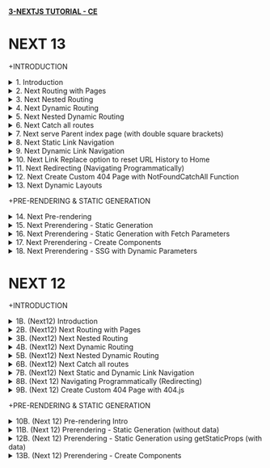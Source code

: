 #### [3-NEXTJS TUTORIAL - CE](/courses/next/3.md)

# NEXT 13

+INTRODUCTION

<details>
  <summary>1. Introduction</summary>

# Introduction

![image](https://github.com/omeatai/My-Tutorials/assets/32337103/4e39ae15-f11c-4e04-84f9-720505c7d17f)
![image](https://github.com/omeatai/My-Tutorials/assets/32337103/f81d465d-7d98-4736-a468-162400710a07)
![image](https://github.com/omeatai/My-Tutorials/assets/32337103/cf698137-2a8f-4ff1-aea8-590b0c1d12e0)
![image](https://github.com/omeatai/My-Tutorials/assets/32337103/9fe5211b-f11b-48c0-949f-bd3d75235b2b)

# Create Next App

```jsbs
yarn create next-app hello-world
npx create-next-app hello-world

cd hello-world

yarn dev
npm run dev
```

<img width="1073" alt="image" src="https://github.com/omeatai/My-Tutorials/assets/32337103/e28195f3-f439-48f7-aab8-1e756b043864">
<img width="1074" alt="image" src="https://github.com/omeatai/My-Tutorials/assets/32337103/0ebd3ed4-2f19-4ad4-94ca-8c87a60e6bc9">
<img width="1074" alt="image" src="https://github.com/omeatai/My-Tutorials/assets/32337103/c6d54a02-c3b5-4bea-a78c-b8c34755ba33">
<img width="1177" alt="image" src="https://github.com/omeatai/My-Tutorials/assets/32337103/38dd8338-3590-4355-bd23-5d6dddc7ebd7">

### NXT/hello-world/app/layout.js:

```js
import "./globals.css";
import { Inter } from "next/font/google";

const inter = Inter({ subsets: ["latin"] });

export const metadata = {
  title: "Create Next App",
  description: "Generated by create next app",
};

export default function RootLayout({ children }) {
  return (
    <html lang="en">
      <body className={inter.className}>{children}</body>
    </html>
  );
}
```

### NXT/hello-world/app/page.js:

```css
import Image from "next/image";

export default function Home() {
  return (
    <main className="flex min-h-screen flex-col items-center justify-between p-24">
      <div className="z-10 max-w-5xl w-full items-center justify-between font-mono text-sm lg:flex">
        <p className="fixed left-0 top-0 flex w-full justify-center border-b border-gray-300 bg-gradient-to-b from-zinc-200 pb-6 pt-8 backdrop-blur-2xl dark:border-neutral-800 dark:bg-zinc-800/30 dark:from-inherit lg:static lg:w-auto  lg:rounded-xl lg:border lg:bg-gray-200 lg:p-4 lg:dark:bg-zinc-800/30">
          Get started by editing&nbsp;
          <code className="font-mono font-bold">app/page.js</code>
        </p>
        <div className="fixed bottom-0 left-0 flex h-48 w-full items-end justify-center bg-gradient-to-t from-white via-white dark:from-black dark:via-black lg:static lg:h-auto lg:w-auto lg:bg-none">
          <a
            className="pointer-events-none flex place-items-center gap-2 p-8 lg:pointer-events-auto lg:p-0"
            href="https://vercel.com?utm_source=create-next-app&utm_medium=appdir-template&utm_campaign=create-next-app"
            target="_blank"
            rel="noopener noreferrer"
          >
            By{" "}
            <Image
              src="/vercel.svg"
              alt="Vercel Logo"
              className="dark:invert"
              width={100}
              height={24}
              priority
            />
          </a>
        </div>
      </div>

      <div className="relative flex place-items-center before:absolute before:h-[300px] before:w-[480px] before:-translate-x-1/2 before:rounded-full before:bg-gradient-radial before:from-white before:to-transparent before:blur-2xl before:content-[''] after:absolute after:-z-20 after:h-[180px] after:w-[240px] after:translate-x-1/3 after:bg-gradient-conic after:from-sky-200 after:via-blue-200 after:blur-2xl after:content-[''] before:dark:bg-gradient-to-br before:dark:from-transparent before:dark:to-blue-700 before:dark:opacity-10 after:dark:from-sky-900 after:dark:via-[#0141ff] after:dark:opacity-40 before:lg:h-[360px] z-[-1]">
        <h1 className="text-8xl">Hello World!</h1>
      </div>

      <div className="mb-32 grid text-center lg:max-w-5xl lg:w-full lg:mb-0 lg:grid-cols-4 lg:text-left">
        <a
          href="https://nextjs.org/docs?utm_source=create-next-app&utm_medium=appdir-template&utm_campaign=create-next-app"
          className="group rounded-lg border border-transparent px-5 py-4 transition-colors hover:border-gray-300 hover:bg-gray-100 hover:dark:border-neutral-700 hover:dark:bg-neutral-800/30"
          target="_blank"
          rel="noopener noreferrer"
        >
          <h2 className={`mb-3 text-2xl font-semibold`}>
            Docs{" "}
            <span className="inline-block transition-transform group-hover:translate-x-1 motion-reduce:transform-none">
              -&gt;
            </span>
          </h2>
          <p className={`m-0 max-w-[30ch] text-sm opacity-50`}>
            Find in-depth information about Next.js features and API.
          </p>
        </a>

        <a
          href="https://nextjs.org/learn?utm_source=create-next-app&utm_medium=appdir-template-tw&utm_campaign=create-next-app"
          className="group rounded-lg border border-transparent px-5 py-4 transition-colors hover:border-gray-300 hover:bg-gray-100 hover:dark:border-neutral-700 hover:dark:bg-neutral-800 hover:dark:bg-opacity-30"
          target="_blank"
          rel="noopener noreferrer"
        >
          <h2 className={`mb-3 text-2xl font-semibold`}>
            Learn{" "}
            <span className="inline-block transition-transform group-hover:translate-x-1 motion-reduce:transform-none">
              -&gt;
            </span>
          </h2>
          <p className={`m-0 max-w-[30ch] text-sm opacity-50`}>
            Learn about Next.js in an interactive course with&nbsp;quizzes!
          </p>
        </a>

        <a
          href="https://vercel.com/templates?framework=next.js&utm_source=create-next-app&utm_medium=appdir-template&utm_campaign=create-next-app"
          className="group rounded-lg border border-transparent px-5 py-4 transition-colors hover:border-gray-300 hover:bg-gray-100 hover:dark:border-neutral-700 hover:dark:bg-neutral-800/30"
          target="_blank"
          rel="noopener noreferrer"
        >
          <h2 className={`mb-3 text-2xl font-semibold`}>
            Templates{" "}
            <span className="inline-block transition-transform group-hover:translate-x-1 motion-reduce:transform-none">
              -&gt;
            </span>
          </h2>
          <p className={`m-0 max-w-[30ch] text-sm opacity-50`}>
            Explore the Next.js 13 playground.
          </p>
        </a>

        <a
          href="https://vercel.com/new?utm_source=create-next-app&utm_medium=appdir-template&utm_campaign=create-next-app"
          className="group rounded-lg border border-transparent px-5 py-4 transition-colors hover:border-gray-300 hover:bg-gray-100 hover:dark:border-neutral-700 hover:dark:bg-neutral-800/30"
          target="_blank"
          rel="noopener noreferrer"
        >
          <h2 className={`mb-3 text-2xl font-semibold`}>
            Deploy{" "}
            <span className="inline-block transition-transform group-hover:translate-x-1 motion-reduce:transform-none">
              -&gt;
            </span>
          </h2>
          <p className={`m-0 max-w-[30ch] text-sm opacity-50`}>
            Instantly deploy your Next.js site to a shareable URL with Vercel.
          </p>
        </a>
      </div>
    </main>
  );
}
```

</details>

<details>
  <summary>2. Next Routing with Pages </summary>

# Next Routing with Pages

![image](https://github.com/omeatai/My-Tutorials/assets/32337103/01df042d-eaff-4492-93a5-6bbd821d163c)
![image](https://github.com/omeatai/My-Tutorials/assets/32337103/39664d81-80ca-4935-abc2-9bf46c70eb2b)
![image](https://github.com/omeatai/My-Tutorials/assets/32337103/195a75d2-00e0-40cb-91bc-25b91e22d5fc)

# Scenerio 1

![image](https://github.com/omeatai/My-Tutorials/assets/32337103/ac424021-a319-4fab-9d50-f0ac3d07da29)
<img width="1073" alt="image" src="https://github.com/omeatai/My-Tutorials/assets/32337103/d8b9f7a6-24b9-4f6c-a6cf-3d7eb487a530">
<img width="1182" alt="image" src="https://github.com/omeatai/My-Tutorials/assets/32337103/1a94ab0b-27e6-4af6-be16-5c047d952e37">

### NXT/hello-world/app/page.js:

```js
import React from "react";

const Home = () => {
  return (
    <div>
      <h1 class>Home Page</h1>
    </div>
  );
};

export default Home;
```

# Scenerio 2

![image](https://github.com/omeatai/My-Tutorials/assets/32337103/c215ebfb-823f-4f16-ab65-a3f33ce56884)
<img width="1072" alt="image" src="https://github.com/omeatai/My-Tutorials/assets/32337103/236f2023-95e8-4b78-bc7c-623e84e2298f">
<img width="1072" alt="image" src="https://github.com/omeatai/My-Tutorials/assets/32337103/3e2de11d-ad30-4605-9ca8-0eeb84d5aa91">
<img width="1072" alt="image" src="https://github.com/omeatai/My-Tutorials/assets/32337103/d9aa2704-8cda-4401-bb0c-922153085669">
<img width="1178" alt="image" src="https://github.com/omeatai/My-Tutorials/assets/32337103/3c3de0ef-6525-40c3-b65f-988105c0f609">
<img width="1178" alt="image" src="https://github.com/omeatai/My-Tutorials/assets/32337103/5ecc5640-f2b3-4ee3-bf31-b7c2dc8baac0">
<img width="1178" alt="image" src="https://github.com/omeatai/My-Tutorials/assets/32337103/afdea25f-864b-450d-b8fb-6a414ac2ee15">

### NXT/hello-world/app/page.js:

```js
import React from "react";

const Home = () => {
  return (
    <div>
      <h1 className="text-4xl">Home Page</h1>
    </div>
  );
};

export default Home;
```

### NXT/hello-world/app/about/page.js:

```js
import React from "react";

const About = () => {
  return <div className="text-4xl">My About Page</div>;
};

export default About;
```

### NXT/hello-world/app/profile/page.js:

```js
import React from "react";

const Profile = () => {
  return <div className="text-4xl">My Profile Page</div>;
};

export default Profile;
```

</details>

<details>
  <summary>3. Next Nested Routing </summary>

# Next Nested Routing

![image](https://github.com/omeatai/My-Tutorials/assets/32337103/449549f1-613c-4226-a944-964f7e45165f)
<img width="1072" alt="image" src="https://github.com/omeatai/My-Tutorials/assets/32337103/457e4704-7397-48e7-866e-cfcd70572766">
<img width="1072" alt="image" src="https://github.com/omeatai/My-Tutorials/assets/32337103/604b9aa7-b07e-414d-a376-b089d28a4281">
<img width="1072" alt="image" src="https://github.com/omeatai/My-Tutorials/assets/32337103/3024cb79-2952-4754-9a26-2e26d78b1936">
<img width="1182" alt="image" src="https://github.com/omeatai/My-Tutorials/assets/32337103/401783b1-d1b0-41ac-ab50-0ed78bd63243">
<img width="1182" alt="image" src="https://github.com/omeatai/My-Tutorials/assets/32337103/47103bf3-2101-4805-a23c-40aaf4efe5c6">
<img width="1182" alt="image" src="https://github.com/omeatai/My-Tutorials/assets/32337103/c897c738-8691-4b9f-a70d-00c27a0c9f48">

### NXT/hello-world/app/blog/page.js:

```js
import React from "react";

const Blog = () => {
  return <div className="text-4xl">Blog Page</div>;
};

export default Blog;
```

### NXT/hello-world/app/blog/first/page.js:

```js
import React from "react";

const First = () => {
  return <div className="text-4xl">First Blog Page</div>;
};

export default First;
```

### NXT/hello-world/app/blog/second/page.js:

```js
import React from "react";

const Second = () => {
  return <div className="text-4xl">Second Blog Page</div>;
};

export default Second;
```

</details>

<details>
  <summary>4. Next Dynamic Routing </summary>

# Next Dynamic Routing

![image](https://github.com/omeatai/My-Tutorials/assets/32337103/c108ae8f-6a6e-46ed-9027-a8b2b5c6720f)
<img width="1026" alt="image" src="https://github.com/omeatai/My-Tutorials/assets/32337103/53fb31a7-5482-402b-9e72-b4064bb51e34">
<img width="1026" alt="image" src="https://github.com/omeatai/My-Tutorials/assets/32337103/b0251eb4-54ea-49df-9938-ece1aefce43a">
<img width="1182" alt="image" src="https://github.com/omeatai/My-Tutorials/assets/32337103/262a0469-b4dc-422f-b0c5-ce22e9161799">

### NXT/hello-world/app/product/page.js:

```js
import React from "react";

const ProductList = () => {
  return (
    <div>
      <h2 className="text-4xl">Product 1</h2>
      <h2 className="text-4xl">Product 2</h2>
      <h2 className="text-4xl">Product 3</h2>
    </div>
  );
};

export default ProductList;
```

### NXT/hello-world/app/product/[productId]/page.js:

```js
"use client";

import React from "react";

const ProductDetail = ({ params }) => {
  return (
    <div>
      <h1 className="text-5xl">Details about product {params.productId}.</h1>
    </div>
  );
};

export default ProductDetail;
```

</details>

<details>
  <summary>5. Next Nested Dynamic Routing </summary>

# Next Nested Dynamic Routing

![image](https://github.com/omeatai/My-Tutorials/assets/32337103/fffb0872-e81c-451b-ac57-0c2d018ba8dc)
<img width="1023" alt="image" src="https://github.com/omeatai/My-Tutorials/assets/32337103/79b1b26b-db0e-4279-b010-4ec18a9baebc">
<img width="1023" alt="image" src="https://github.com/omeatai/My-Tutorials/assets/32337103/1cf77ea1-7118-452f-a078-5cffacdd25fe">
<img width="1023" alt="image" src="https://github.com/omeatai/My-Tutorials/assets/32337103/a94642cf-d872-4f8d-9029-43239c892703">
<img width="1023" alt="image" src="https://github.com/omeatai/My-Tutorials/assets/32337103/f90c66e0-b092-4b4e-8e68-77f240715605">
<img width="1179" alt="image" src="https://github.com/omeatai/My-Tutorials/assets/32337103/f5171cab-7740-436b-b107-9cf02473e380">
<img width="1179" alt="image" src="https://github.com/omeatai/My-Tutorials/assets/32337103/899090be-3beb-4ada-a6d1-1f07c474658e">
<img width="1179" alt="image" src="https://github.com/omeatai/My-Tutorials/assets/32337103/d2a850e8-1930-4259-979e-2a910eade4ad">
<img width="1179" alt="image" src="https://github.com/omeatai/My-Tutorials/assets/32337103/0ab01ce9-c95b-4d03-92d4-f1ba8cf1d72c">

### NXT/hello-world/app/product/page.js:

```js
import React from "react";

const ProductList = () => {
  return (
    <div>
      <h2 className="text-4xl">Product 1</h2>
      <h2 className="text-4xl">Product 2</h2>
      <h2 className="text-4xl">Product 3</h2>
    </div>
  );
};

export default ProductList;
```

### NXT/hello-world/app/product/[productId]/page.js:

```js
"use client";

import React from "react";

const ProductDetail = ({ params }) => {
  return (
    <div>
      <h1 className="text-5xl">Product {params.productId} details</h1>
    </div>
  );
};

export default ProductDetail;
```

### NXT/hello-world/app/product/[productId]/review/page.js:

```js
import React from "react";

export default function page({ params }) {
  return (
    <div>
      <h1 className="text-4xl">
        This is the Review page for Product {params.productId}
      </h1>
    </div>
  );
}
```

### NXT/hello-world/app/product/[productId]/review/[reviewId]/page.js:

```js
import React from "react";

export default function ReviewDetail({ params }) {
  return (
    <div>
      <h1 className="text-4xl">
        Review {params.reviewId} for Product {params.productId}
      </h1>
    </div>
  );
}
```

</details>

<details>
  <summary>6. Next Catch all routes </summary>

# Next Catch all routes

![image](https://github.com/omeatai/My-Tutorials/assets/32337103/ea5e3d84-bf55-4447-9d47-c0517ccc1f8d)
<img width="1026" alt="image" src="https://github.com/omeatai/My-Tutorials/assets/32337103/8fd3eb44-eb60-44c2-aff7-28bad0e2afb7">
<img width="1231" alt="image" src="https://github.com/omeatai/My-Tutorials/assets/32337103/a4035c60-c57b-42af-9134-0035b5d25b63">
<img width="1231" alt="image" src="https://github.com/omeatai/My-Tutorials/assets/32337103/f8948111-64d1-4c09-bcb3-645951852948">
<img width="1231" alt="image" src="https://github.com/omeatai/My-Tutorials/assets/32337103/12010e47-9747-4694-80c8-3dee09782d39">

### NXT/hello-world/app/docs/[...params]/page.js:

```js
"use client";

import React from "react";

export default function Doc({ params }) {
  console.log(params);
  const paramsArr = params.params;

  if (paramsArr.length === 2) {
    return (
      <h1 className="text-5xl">
        Viewing docs for feature: {paramsArr[0]} and concept: {paramsArr[1]}
      </h1>
    );
  } else if (paramsArr.length === 1) {
    return (
      <h1 className="text-5xl">Viewing docs for feature: {paramsArr[0]}</h1>
    );
  } else {
    return <h1 className="text-5xl">Docs Home Page {paramsArr[0]}</h1>;
  }
}
```

</details>

<details>
  <summary>7. Next serve Parent index page (with double square brackets) </summary>

# Next serve Parent index page (with double square brackets)

<img width="1026" alt="image" src="https://github.com/omeatai/My-Tutorials/assets/32337103/bbeb1ae4-bff1-4da7-b8ed-8f6c235d4789">
<img width="1230" alt="image" src="https://github.com/omeatai/My-Tutorials/assets/32337103/1ad3169d-3f33-4394-b90d-9764c199b42b">

### NXT/hello-world/app/docs/[[...params]]/page.js:

```js
"use client";

import React from "react";

export default function Doc({ params }) {
  console.log(params);
  const paramsArr = params.params;

  if (paramsArr?.length === 2) {
    return (
      <h1 className="text-5xl">
        Viewing docs for feature: {paramsArr[0]} and concept: {paramsArr[1]}
      </h1>
    );
  } else if (paramsArr?.length === 1) {
    return (
      <h1 className="text-5xl">Viewing docs for feature: {paramsArr[0]}</h1>
    );
  } else {
    return (
      <h1 className="text-5xl">Docs Home Page {paramsArr && paramsArr[0]}</h1>
    );
  }
}
```

</details>

<details>
  <summary>8. Next Static Link Navigation </summary>

# Next Static Link Navigation

<img width="1025" alt="image" src="https://github.com/omeatai/My-Tutorials/assets/32337103/c2a64986-3c3b-4993-b688-620e886a87bd">
<img width="1025" alt="image" src="https://github.com/omeatai/My-Tutorials/assets/32337103/85103ee8-8b7b-4b8a-9adb-d0c402dafb1d">
<img width="1025" alt="image" src="https://github.com/omeatai/My-Tutorials/assets/32337103/c4a634a5-2354-4589-8446-02d8f25b0691">
<img width="1239" alt="image" src="https://github.com/omeatai/My-Tutorials/assets/32337103/88167a04-c90c-4d27-ba84-87c9ccd09d46">
<img width="1239" alt="image" src="https://github.com/omeatai/My-Tutorials/assets/32337103/ae4bc3ee-338f-4e30-8c0d-a12990e7de71">
<img width="1239" alt="image" src="https://github.com/omeatai/My-Tutorials/assets/32337103/145bf6f9-038e-4763-bd40-167b0bbb1f10">

### NXT/hello-world/app/page.js:

```js
import React from "react";
import Link from "next/link";

const Home = () => {
  return (
    <div>
      <h1 className="text-4xl">Home Page</h1>
      <div className="flex flex-col mt-4 gap-2">
        <Link href="/blog">
          <button className="rounded-md bg-purple-400 hover:bg-purple-800 text-white font-bold py-2 px-8">
            Blog
          </button>
        </Link>
        <Link href="/product">
          <button className="rounded-md bg-sky-500 hover:bg-sky-700 text-white font-bold py-2 px-8">
            Products
          </button>
        </Link>
      </div>
    </div>
  );
};

export default Home;
```

### NXT/hello-world/app/blog/page.js:

```js
import React from "react";
import Link from "next/link";

const Blog = () => {
  return (
    <div>
      <h1 className="text-4xl">This is the Blog Page</h1>
      <Link href="/">
        <button className="rounded-md bg-red-500 hover:bg-red-700 text-white font-bold py-2 px-4">
          Back to Home
        </button>
      </Link>
    </div>
  );
};

export default Blog;
```

### NXT/hello-world/app/product/page.js:

```js
import React from "react";
import Link from "next/link";

const ProductList = () => {
  return (
    <div>
      <h2 className="text-4xl">Product 1</h2>
      <h2 className="text-4xl">Product 2</h2>
      <h2 className="text-4xl">Product 3</h2>
      <Link href="/">
        <button className="rounded-md bg-red-500 hover:bg-red-700 text-white font-bold py-2 px-4">
          Back to Home
        </button>
      </Link>
    </div>
  );
};

export default ProductList;
```

</details>


<details>
  <summary>9. Next Dynamic Link Navigation </summary>

# Next Dynamic Link Navigation

<img width="1024" alt="image" src="https://github.com/omeatai/My-Tutorials/assets/32337103/bf3bae3b-2389-4bf1-ae5d-2d33c43c47e1">
<img width="1024" alt="image" src="https://github.com/omeatai/My-Tutorials/assets/32337103/db407172-f258-48c0-bf2e-f6a9d83f6eb9">
<img width="1024" alt="image" src="https://github.com/omeatai/My-Tutorials/assets/32337103/bf71a981-30e9-443d-9ada-3ebe20cdae91">
<img width="1239" alt="image" src="https://github.com/omeatai/My-Tutorials/assets/32337103/8bb820d4-4a7f-4c31-a842-e05263012da6">
<img width="1239" alt="image" src="https://github.com/omeatai/My-Tutorials/assets/32337103/63edf569-607b-413c-a8d6-db23e295b317">
<img width="1239" alt="image" src="https://github.com/omeatai/My-Tutorials/assets/32337103/23264c23-81c5-4ed1-afe5-5d735b231d4a">

### NXT/hello-world/app/page.js:

```js
import React from "react";
import Link from "next/link";

const Home = () => {
  return (
    <div>
      <h1 className="text-4xl">Home Page</h1>
      <div className="flex flex-col mt-4 gap-2">
        <Link href="/blog">
          <button className="rounded-md bg-purple-400 hover:bg-purple-800 text-white font-bold py-2 px-8">
            Blog
          </button>
        </Link>
        <Link href="/product">
          <button className="rounded-md bg-sky-500 hover:bg-sky-700 text-white font-bold py-2 px-8">
            Products
          </button>
        </Link>
      </div>
    </div>
  );
};

export default Home;
```

### NXT/hello-world/app/product/page.js:

```js
import React from "react";
import Link from "next/link";

const ProductList = ({ productId = 100 }) => {
  return (
    <div>
      <h2 className="text-4xl">
        <Link href={`/product/${productId}`}>Product {productId}</Link>
      </h2>
      <h2 className="text-4xl">
        <Link href="/product/2">Product 2</Link>
      </h2>
      <h2 className="text-4xl">
        <Link href="/product/3">Product 3</Link>
      </h2>
      <Link href="/">
        <button className="rounded-md bg-red-500 hover:bg-red-700 text-white font-bold py-2 px-4">
          Back to Home
        </button>
      </Link>
    </div>
  );
};

export default ProductList;
```

### NXT/hello-world/app/product/[productId]/page.js:

```js
"use client";

import React from "react";
import Link from "next/link";

const ProductDetail = ({ params }) => {
  return (
    <div>
      <h1 className="text-5xl">Product {params.productId} details</h1>
      <Link href="/product">
        <button className="rounded-md bg-purple-500 hover:bg-purple-700 text-white font-bold py-2 px-4">
          Back to Products
        </button>
      </Link>
    </div>
  );
};

export default ProductDetail;
```

</details>

<details>
  <summary>10. Next Link Replace option to reset URL History to Home </summary>

# Next Link Replace option to reset URL History to Home

<img width="1025" alt="image" src="https://github.com/omeatai/My-Tutorials/assets/32337103/4c16f933-0b09-4f6a-91ba-6ac03cd4c116">
<img width="1238" alt="image" src="https://github.com/omeatai/My-Tutorials/assets/32337103/2221d6fa-085d-4691-919f-bf05881c1f9a">
<img width="1238" alt="image" src="https://github.com/omeatai/My-Tutorials/assets/32337103/3fae2048-7964-40ee-8828-14aea170002a">
<img width="1238" alt="image" src="https://github.com/omeatai/My-Tutorials/assets/32337103/1570923e-727a-432f-8085-9ab88540ebe5">

### NXT/hello-world/app/product/page.js:

```js
import React from "react";
import Link from "next/link";

const ProductList = ({ productId = 100 }) => {
  return (
    <div>
      <h2 className="text-4xl">
        <Link href={`/product/${productId}`}>Product {productId}</Link>
      </h2>
      <h2 className="text-4xl">
        <Link href="/product/2">Product 2</Link>
      </h2>
      <h2 className="text-4xl">
        <Link href="/product/3" replace>
          Product 3
        </Link>
      </h2>
      <Link href="/">
        <button className="rounded-md bg-red-500 hover:bg-red-700 text-white font-bold py-2 px-4">
          Back to Home
        </button>
      </Link>
    </div>
  );
};

export default ProductList;
```

</details>

<details>
  <summary>11. Next Redirecting (Navigating Programmatically) </summary>

# Next Redirecting (Navigating Programmatically)

![image](https://github.com/omeatai/My-Tutorials/assets/32337103/72d33cf0-9413-41ea-b761-b4c487288fe9)
<img width="1024" alt="image" src="https://github.com/omeatai/My-Tutorials/assets/32337103/d5134ae0-e85a-4189-bef8-6dd61608cbfa">
<img width="1024" alt="image" src="https://github.com/omeatai/My-Tutorials/assets/32337103/40564564-c17b-426f-b347-baaa6c7c64fb">
<img width="1231" alt="image" src="https://github.com/omeatai/My-Tutorials/assets/32337103/1282500f-2c31-41e3-825d-d24aa530ab6e">
<img width="1231" alt="image" src="https://github.com/omeatai/My-Tutorials/assets/32337103/1ff1ef1d-7a00-4145-8a6b-7c4752852730">

### NXT/hello-world/app/page.js:

```js
"use client";

import React from "react";
import Link from "next/link";
import { useRouter } from "next/navigation";

const Home = () => {
  const router = useRouter();

  const handleClick = () => {
    console.log("Placing your order");
    router.push("/product");
    // router.replace("/product");
  };

  return (
    <div>
      <h1 className="text-4xl">Home Page</h1>
      <div className="flex flex-col mt-4 gap-2">
        <Link href="/blog">
          <button className="rounded-md bg-purple-400 hover:bg-purple-800 text-white font-bold py-2 px-8">
            Blog
          </button>
        </Link>
        <Link href="/product">
          <button className="rounded-md bg-sky-500 hover:bg-sky-700 text-white font-bold py-2 px-8">
            Products
          </button>
        </Link>
        <button
          onClick={handleClick}
          className="rounded-md bg-slate-500 hover:bg-slate-700 text-white font-bold py-2 px-8 max-w-[10%]"
        >
          Place Order
        </button>
      </div>
    </div>
  );
};

export default Home;
```

### NXT/hello-world/app/product/page.js:

```js
import React from "react";
import Link from "next/link";

const ProductList = ({ productId = 100 }) => {
  return (
    <div>
      <h2 className="text-4xl">
        <Link href={`/product/${productId}`}>Product {productId}</Link>
      </h2>
      <h2 className="text-4xl">
        <Link href="/product/2">Product 2</Link>
      </h2>
      <h2 className="text-4xl">
        <Link href="/product/3" replace>
          Product 3
        </Link>
      </h2>
      <Link href="/">
        <button className="rounded-md bg-red-500 hover:bg-red-700 text-white font-bold py-2 px-4">
          Back to Home
        </button>
      </Link>
    </div>
  );
};

export default ProductList;
```

</details>

<details>
  <summary>12. Next Create Custom 404 Page with NotFoundCatchAll Function </summary>

# Next Create Custom 404 Page with NotFoundCatchAll Function

<img width="1028" alt="image" src="https://github.com/omeatai/My-Tutorials/assets/32337103/bae0e5fe-71d9-4dc3-8eaf-5d28677bbfa7">
<img width="1028" alt="image" src="https://github.com/omeatai/My-Tutorials/assets/32337103/2348cecd-27fa-4859-8d0c-248a92fab2e3">
<img width="1248" alt="image" src="https://github.com/omeatai/My-Tutorials/assets/32337103/ce9b7948-290e-486e-94bf-9a0ebfb78cc4">

### NXT/hello-world/app/not-found.js:

```js
function PageNotFound() {
  return (
    <div className="flex flex-row justify-center items-center h-screen">
      <h1 className="text-7xl font-bold ">404 Page</h1>
    </div>
  );
}

export default PageNotFound;
```

### NXT/hello-world/app/[...not_found]/page.js:

```js
import { notFound } from "next/navigation";

export default function NotFoundCatchAll() {
  notFound();
  return null;
}
```

</details>

<details>
  <summary>13. Next Dynamic Layouts </summary>

# Next Dynamic Layouts

<img width="1025" alt="image" src="https://github.com/omeatai/My-Tutorials/assets/32337103/37c8c7b3-e9a4-4369-b95a-b110fdcb3b56">
<img width="1025" alt="image" src="https://github.com/omeatai/My-Tutorials/assets/32337103/0a9ac9ec-1ec7-4721-be03-a15b310796fb">
<img width="1025" alt="image" src="https://github.com/omeatai/My-Tutorials/assets/32337103/5cfb45f3-c53f-4c9a-b6dd-f4beb37ed8e0">
<img width="1248" alt="image" src="https://github.com/omeatai/My-Tutorials/assets/32337103/7674d510-a39c-4755-84dd-e9f2f3843e85">
<img width="1248" alt="image" src="https://github.com/omeatai/My-Tutorials/assets/32337103/9fe46c96-7769-4bc0-9e5e-85ff2705f641">

### NXT/hello-world/app/blog/(firstLayout)/layout.js:

```js
import React from "react";

export default function FirstLayout({ children }) {
  return (
    <div className="bg-slate-400 h-screen text-slate-700 font-bold">
      {children}
    </div>
  );
}
```

### NXT/hello-world/app/blog/(firstLayout)/first/page.js:

```js
import React from "react";

const First = () => {
  return <div className="text-4xl">First Blog Page</div>;
};

export default First;
```

### NXT/hello-world/app/blog/second/page.js:

```js
import React from "react";

const Second = () => {
  return <div className="text-4xl">Second Blog Page</div>;
};

export default Second;
```

</details>

+PRE-RENDERING & STATIC GENERATION

<details>
  <summary>14. Next Pre-rendering </summary>

# Next Pre-rendering

![image](https://github.com/omeatai/My-Tutorials/assets/32337103/dce61871-d94b-44de-83c5-253791fb1cc1)
![image](https://github.com/omeatai/My-Tutorials/assets/32337103/b6056111-4419-4009-9c31-a3725662c78f)
![image](https://github.com/omeatai/My-Tutorials/assets/32337103/3d3082bd-8de8-4fe7-9e56-7635bc323acd)
![image](https://github.com/omeatai/My-Tutorials/assets/32337103/444a99e1-096c-4877-bf15-02f8576212a7)
<img width="1023" alt="image" src="https://github.com/omeatai/My-Tutorials/assets/32337103/058eeee9-7c24-48d6-b79a-012d684159e7">
<img width="1027" alt="image" src="https://github.com/omeatai/My-Tutorials/assets/32337103/8a57e438-f319-4eea-b816-0c20cb487496">
<img width="1246" alt="image" src="https://github.com/omeatai/My-Tutorials/assets/32337103/3c36e656-0b32-43c1-a006-50fb98d4391c">

# Create Next App

```jsbs
npx create-next-app next-demo
cd next-demo
npm run dev
```

</details>

<details>
  <summary>15. Next Prerendering - Static Generation </summary>

# Next Prerendering - Static Generation

![image](https://github.com/omeatai/My-Tutorials/assets/32337103/54d8db79-9b3b-453e-a8f1-c63c63ba8609)
![image](https://github.com/omeatai/My-Tutorials/assets/32337103/0f815fed-a7d3-4f71-9746-754b3790c254)
![image](https://github.com/omeatai/My-Tutorials/assets/32337103/5ed55041-aaf9-4ba3-adf1-069f2a2360f1)
![image](https://github.com/omeatai/My-Tutorials/assets/32337103/37360a77-7783-476d-886c-8be8f918b028)
![image](https://github.com/omeatai/My-Tutorials/assets/32337103/bcc780c8-f625-459d-b44c-e9fc33fb47f0)

</details>

<details>
  <summary>16. Next Prerendering - Static Generation with Fetch Parameters </summary>

# Next Prerendering - Static Generation with Fetch Parameters

<img width="1243" alt="image" src="https://github.com/omeatai/My-Tutorials/assets/32337103/92d38de0-93af-4243-b79d-0804392cf63f">
<img width="1243" alt="image" src="https://github.com/omeatai/My-Tutorials/assets/32337103/79d4c06a-6ce3-4432-b651-dc04124c2972">
<img width="1016" alt="image" src="https://github.com/omeatai/My-Tutorials/assets/32337103/61450cc6-a02c-4858-a7ef-72d0eb3afaa5">
<img width="1017" alt="image" src="https://github.com/omeatai/My-Tutorials/assets/32337103/f55a7ff5-1212-4820-a6e6-b3b25051fff4">
<img width="1186" alt="image" src="https://github.com/omeatai/My-Tutorials/assets/32337103/6606e8c3-d192-433a-9a0d-5a3b02182738">
<img width="1188" alt="image" src="https://github.com/omeatai/My-Tutorials/assets/32337103/4f229d17-a132-471c-a1e5-fcf01abb50cb">
<img width="1188" alt="image" src="https://github.com/omeatai/My-Tutorials/assets/32337103/ad4aa2c7-6abb-437b-b2b6-1dc02e0d3767">

# New Next.js 13 fetch features:

```js
/*
  If you want to access headers or cookies while fetching data,
  you can use these functions:
*/
import { cookies, headers } from "next/headers";

/*
 If the below component is the default export of a `page.js` and you are using
 dynamic routes, slugs will be passed as part of `params`, and
 query strings are passed as part of `searchParams`.
*/
export default async function Component({ params, searchParams }) {
  /*
    This request should be cached until manually invalidated.
    Similar to `getStaticProps`.
    `force-cache` is the default and can be omitted.
  */
  const staticData = await fetch(`https://...`, { cache: "force-cache" });

  /*
    This request should be refetched on every request.
    Similar to `getServerSideProps`.
  */
  const dynamicData = await fetch(`https://...`, { cache: "no-store" });

  /*
    This request should be cached with a lifetime of 10 seconds.
    Similar to `getStaticProps` with the `revalidate` option.
  */
  const revalidatedData = await fetch(`https://...`, {
    next: { revalidate: 10 },
  });

  return "...";
}
```

### NXT/next-demo/app/page.js:

```js
import React from "react";

export default function Home() {
  return (
    <div>
      <h1>Next JS pre-rendering</h1>
    </div>
  );
}
```

### NXT/next-demo/app/users/page.js:

```js
"use client";

import React from "react";

export default async function UserList() {
  const response = await fetch("https://jsonplaceholder.typicode.com/users", {
    cache: "force-cache",
  });
  const users = await response.json();
  console.log(users);

  return (
    <div>
      <h1>List of users</h1>
      {users.map((user) => {
        return (
          <div key={user.id}>
            <p>{user.name}</p>
            <p>{user.email}</p>
          </div>
        );
      })}
    </div>
  );
}
```

</details>

<details>
  <summary>17. Next Prerendering - Create Components </summary>

# Next Prerendering - Create Components

<img width="1017" alt="image" src="https://github.com/omeatai/My-Tutorials/assets/32337103/3633d66e-010c-44a0-99de-70171402f1e7">
<img width="1017" alt="image" src="https://github.com/omeatai/My-Tutorials/assets/32337103/e0809603-ac8e-4d85-9710-bc3d574d47df">
<img width="1017" alt="image" src="https://github.com/omeatai/My-Tutorials/assets/32337103/cadeeb76-123b-441e-b045-ae3ef029b790">
<img width="1188" alt="image" src="https://github.com/omeatai/My-Tutorials/assets/32337103/8a1e7c23-b001-4144-8d22-2eede07d3451">

### NXT/next-demo/app/users/page.js:

```js
import React from "react";
import User from "@/components/user";

export default async function UserList() {
  const response = await fetch("https://jsonplaceholder.typicode.com/users", {
    cache: "force-cache",
  });
  const users = await response.json();
  console.log(users);

  return (
    <div>
      <h1>List of users</h1>
      {users.map((user) => {
        return (
          <div key={user.id}>
            <User user={user} />
          </div>
        );
      })}
    </div>
  );
}
```

### NXT/next-demo/components/user.js:

```js
import React from "react";

export default function User({ user }) {
  return (
    <>
      <p>{user.name}</p>
      <p>{user.email}</p>
    </>
  );
}
```

</details>

<details>
  <summary>18. Next Prerendering - SSG with Dynamic Parameters </summary>

# Next Prerendering - SSG with Dynamic Parameters

![image](https://github.com/omeatai/My-Tutorials/assets/32337103/f2486e30-dd00-40cd-b896-f38595d4aa97)
<img width="1235" alt="image" src="https://github.com/omeatai/My-Tutorials/assets/32337103/24394168-d138-4b74-a41c-bbdbff1ac76f">
<img width="1235" alt="image" src="https://github.com/omeatai/My-Tutorials/assets/32337103/ac43943c-bb0b-46b9-99a3-aec6283fe6fe">
<img width="1017" alt="image" src="https://github.com/omeatai/My-Tutorials/assets/32337103/b610e563-2d3b-40c0-a94f-82322ef0ad8f">
<img width="1017" alt="image" src="https://github.com/omeatai/My-Tutorials/assets/32337103/79a96b7e-9058-43b8-94ba-af4525168b50">
<img width="1017" alt="image" src="https://github.com/omeatai/My-Tutorials/assets/32337103/b7955e59-0bc4-4d96-a28f-3c85aa05a77e">
<img width="1235" alt="image" src="https://github.com/omeatai/My-Tutorials/assets/32337103/a5f88bc4-61f1-4950-970f-891efa293f7a">
<img width="1235" alt="image" src="https://github.com/omeatai/My-Tutorials/assets/32337103/ebb92e4c-3581-4452-b6ca-87c5abc02dca">
<img width="1235" alt="image" src="https://github.com/omeatai/My-Tutorials/assets/32337103/a89db655-8951-4ca1-97de-93b06b47711b">

### NXT/next-demo/app/page.js:

```js
import React from "react";
import Link from "next/link";

export default function Home() {
  return (
    <div>
      <h1>Next JS pre-rendering</h1>
      <Link href="/users" passHref>
        <h2>Users</h2>
      </Link>
      <Link href="/posts" passHref>
        <h2>Posts</h2>
      </Link>
    </div>
  );
}
```

### NXT/next-demo/app/posts/page.js:

```js
import React from "react";
import Link from "next/link";

export default async function PostList() {
  const response = await fetch("https://jsonplaceholder.typicode.com/posts", {
    cache: "force-cache",
  });

  const data = await response.json();

  return (
    <>
      <h1>List of Posts</h1>
      {data.slice(0, 10).map((post) => {
        return (
          <div key={post.id}>
            <Link href={`posts/${post.id}`} passHref>
              <h2>
                {post.id}. {post.title}
              </h2>
            </Link>
            <hr />
          </div>
        );
      })}
    </>
  );
}
```

### NXT/next-demo/app/posts/[postId]/page.js:

```js
import React from "react";

export default async function Post({ params }) {
  const response = await fetch(
    `https://jsonplaceholder.typicode.com/posts/${params.postId}`,
    { cache: "force-cache" }
  );
  const data = await response.json();

  return (
    <>
      <h2>
        {data.id}. {data.title}
      </h2>
      <p>{data.body}</p>
    </>
  );
}
```

</details>

# NEXT 12

+INTRODUCTION

<details>
  <summary>1B. (Next12) Introduction</summary>

# (Next12) Introduction

<img width="1015" alt="image" src="https://github.com/omeatai/My-Tutorials/assets/32337103/f68eba3f-76f3-4b6a-abd7-f30d51299523">
<img width="1015" alt="image" src="https://github.com/omeatai/My-Tutorials/assets/32337103/bf151f9f-11a8-4502-8002-7de706870c84">
<img width="1194" alt="image" src="https://github.com/omeatai/My-Tutorials/assets/32337103/0cdb6dd8-49db-4239-8874-254cf38ad103">

# Create Next App

```jsbs
npx create-next-app@12 hello-world-12 && cd hello-world-12 && npm i next@12

yarn dev
npm run dev
```

### NXT/hello-world-12/pages/_app.js:

```js
import '../styles/globals.css'

function MyApp({ Component, pageProps }) {
  return <Component {...pageProps} />
}

export default MyApp
```

### NXT/hello-world-12/pages/index.js:

```js
import Head from "next/head";
import Image from "next/image";
import styles from "../styles/Home.module.css";

export default function Home() {
  return (
    <div className={styles.container}>
      <Head>
        <title>Create Next App</title>
        <meta name="description" content="Generated by create next app" />
        <link rel="icon" href="/favicon.ico" />
      </Head>

      <main className={styles.main}>
        <h1 className={styles.title}>Hello World</h1>

        <p className={styles.description}>
          Get started by editing{" "}
          <code className={styles.code}>pages/index.js</code>
        </p>

        <div className={styles.grid}>
          <a href="https://nextjs.org/docs" className={styles.card}>
            <h2>Documentation &rarr;</h2>
            <p>Find in-depth information about Next.js features and API.</p>
          </a>

          <a href="https://nextjs.org/learn" className={styles.card}>
            <h2>Learn &rarr;</h2>
            <p>Learn about Next.js in an interactive course with quizzes!</p>
          </a>

          <a
            href="https://github.com/vercel/next.js/tree/canary/examples"
            className={styles.card}
          >
            <h2>Examples &rarr;</h2>
            <p>Discover and deploy boilerplate example Next.js projects.</p>
          </a>

          <a
            href="https://vercel.com/new?utm_source=create-next-app&utm_medium=default-template&utm_campaign=create-next-app"
            className={styles.card}
          >
            <h2>Deploy &rarr;</h2>
            <p>
              Instantly deploy your Next.js site to a public URL with Vercel.
            </p>
          </a>
        </div>
      </main>

      <footer className={styles.footer}>
        <a
          href="https://vercel.com?utm_source=create-next-app&utm_medium=default-template&utm_campaign=create-next-app"
          target="_blank"
          rel="noopener noreferrer"
        >
          Powered by{" "}
          <span className={styles.logo}>
            <Image src="/vercel.svg" alt="Vercel Logo" width={72} height={16} />
          </span>
        </a>
      </footer>
    </div>
  );
}
```

</details>

<details>
  <summary>2B. (Next12) Next Routing with Pages </summary>

# (Next12) Next Routing with Pages

![image](https://github.com/omeatai/My-Tutorials/assets/32337103/0296ae5e-b199-49ff-82b8-ef8ff2a13517)
![image](https://github.com/omeatai/My-Tutorials/assets/32337103/81610a33-65c0-4271-a5fa-716154b4fe7e)
![image](https://github.com/omeatai/My-Tutorials/assets/32337103/912956fe-1aa1-4715-a413-e7b0c97fe531)

# Scenerio 1

![image](https://github.com/omeatai/My-Tutorials/assets/32337103/c4235ec3-e727-4cdf-876f-e829f8a74c55)
<img width="1016" alt="image" src="https://github.com/omeatai/My-Tutorials/assets/32337103/50ddcc83-c2d8-43e2-b03d-9294f2be9d40">
<img width="1193" alt="image" src="https://github.com/omeatai/My-Tutorials/assets/32337103/311d9a9b-8917-4f1c-b18c-151d53c9c3e2">

### NXT/hello-world-12/pages/index.js:

```js
import React from "react";

export default function Home() {
  return (
    <div>
      <h1>Home Page</h1>
    </div>
  );
}
```

# Scenerio 2

![image](https://github.com/omeatai/My-Tutorials/assets/32337103/e61a51c7-e1de-4900-a90c-0c84c4fe9afe)
<img width="1018" alt="image" src="https://github.com/omeatai/My-Tutorials/assets/32337103/b75ff01b-d25b-4353-a43c-dbd7411258c3">
<img width="1018" alt="image" src="https://github.com/omeatai/My-Tutorials/assets/32337103/607fa655-f76f-4bf2-b681-c10caab1e44e">
<img width="1018" alt="image" src="https://github.com/omeatai/My-Tutorials/assets/32337103/be87a9e7-e842-4ff1-865d-c76b4b1e8c7d">
<img width="1194" alt="image" src="https://github.com/omeatai/My-Tutorials/assets/32337103/1d5d37c1-f55d-4203-9b01-326093c5e70a">
<img width="1194" alt="image" src="https://github.com/omeatai/My-Tutorials/assets/32337103/45ba0395-0e10-477b-a04c-2d3fb022d177">

### NXT/hello-world-12/pages/about.js:

```js
import React from "react";

export default function About() {
  return (
    <div>
      <h1>About Page</h1>
    </div>
  );
}
```

### NXT/hello-world-12/pages/profile.js:

```js
import React from "react";

export default function Profile() {
  return (
    <div>
      <h1>Profile Page</h1>
    </div>
  );
}
```

</details>

<details>
  <summary>3B. (Next12) Next Nested Routing </summary>

# (Next12) Next Nested Routing

![image](https://github.com/omeatai/My-Tutorials/assets/32337103/d31fd2eb-84d4-4156-a80d-7c44b5684794)
<img width="1016" alt="image" src="https://github.com/omeatai/My-Tutorials/assets/32337103/1c285db3-7d0c-4617-9e34-a2e982e8a647">
<img width="1016" alt="image" src="https://github.com/omeatai/My-Tutorials/assets/32337103/46bd4e8d-d1c9-4e5c-9e82-251cf2a10af2">
<img width="1016" alt="image" src="https://github.com/omeatai/My-Tutorials/assets/32337103/a03e00e5-4db3-47d8-9a5d-990eb1c9b132">
<img width="1192" alt="image" src="https://github.com/omeatai/My-Tutorials/assets/32337103/81e04ce0-0575-480f-be92-1df5141d4b2c">
<img width="1192" alt="image" src="https://github.com/omeatai/My-Tutorials/assets/32337103/feab24ea-ea5c-418d-96e2-f4447296d396">
<img width="1192" alt="image" src="https://github.com/omeatai/My-Tutorials/assets/32337103/76b02ce0-0000-459c-bf89-09674ae4deb9">

### NXT/hello-world-12/pages/blog/index.js:

```js
import React from "react";

export default function Blog() {
  return (
    <div>
      <h1>Blog Page</h1>
    </div>
  );
}
```

### NXT/hello-world-12/pages/blog/first.js:

```js
import React from "react";

export default function First() {
  return (
    <div>
      <h1>First Blog Page</h1>
    </div>
  );
}
```

### NXT/hello-world-12/pages/blog/second.js:

```js
import React from "react";

export default function Second() {
  return (
    <div>
      <h1>Second Blog page</h1>
    </div>
  );
}
```

</details>

<details>
  <summary>4B. (Next12) Next Dynamic Routing </summary>

# (Next12) Next Dynamic Routing

# Scenerio 4

![image](https://github.com/omeatai/My-Tutorials/assets/32337103/4a9abfdb-19af-4c83-9d03-c58df91572da)
<img width="1017" alt="image" src="https://github.com/omeatai/My-Tutorials/assets/32337103/78549bb4-3cc7-4dcb-a451-e9604b22aa2a">
<img width="1017" alt="image" src="https://github.com/omeatai/My-Tutorials/assets/32337103/aec26526-d11b-4668-97fe-085bc65e5562">
<img width="1195" alt="image" src="https://github.com/omeatai/My-Tutorials/assets/32337103/6d3aefc7-4d39-4e8c-9c4c-2da1baab687e">
<img width="1195" alt="image" src="https://github.com/omeatai/My-Tutorials/assets/32337103/cf40c548-7b37-4dd4-9fbf-a1bc0e8a8836">

### NXT/hello-world-12/pages/product/index.js:

```js
import React from "react";

export default function ProductList() {
  return (
    <div>
      <h2>Product 1</h2>
      <h2>Product 2</h2>
      <h2>Product 3</h2>
    </div>
  );
}
```

### NXT/hello-world-12/pages/product/[productId].js:

```js
import React from "react";
import { useRouter } from "next/router";

export default function ProductDetail() {
  const router = useRouter();
  const productId = router.query.productId;

  return (
    <div>
      <h1>Details about product {productId}</h1>
    </div>
  );
}
```

</details>

<details>
  <summary>5B. (Next12) Next Nested Dynamic Routing </summary>

# (Next12) Next Nested Dynamic Routing

![image](https://github.com/omeatai/My-Tutorials/assets/32337103/66e6cb9c-8ecf-4f9c-b1c3-45b73963b48c)
<img width="1016" alt="image" src="https://github.com/omeatai/My-Tutorials/assets/32337103/405ef7c8-fdb6-4a83-ba7b-4c6c2bd4da69">
<img width="1016" alt="image" src="https://github.com/omeatai/My-Tutorials/assets/32337103/994880e7-63cd-4861-a3d5-afcba48a644d">
<img width="1016" alt="image" src="https://github.com/omeatai/My-Tutorials/assets/32337103/d7b5fc57-7f7e-4abe-8003-a2255b11de72">
<img width="1016" alt="image" src="https://github.com/omeatai/My-Tutorials/assets/32337103/fa362602-9629-4012-a356-918e872dbe96">
<img width="1148" alt="image" src="https://github.com/omeatai/My-Tutorials/assets/32337103/7eb0614f-dc3a-48f6-bd23-23cbb02f8b67">
<img width="1148" alt="image" src="https://github.com/omeatai/My-Tutorials/assets/32337103/e814156c-b152-47cb-9699-2e937e7546fd">
<img width="1148" alt="image" src="https://github.com/omeatai/My-Tutorials/assets/32337103/e882603e-81b4-40c0-b365-bd36eae8fb07">
<img width="1148" alt="image" src="https://github.com/omeatai/My-Tutorials/assets/32337103/04602ef8-a908-45b0-a0b0-47694a7d643f">

### NXT/hello-world-12/pages/product/index.js:

```js
import React from "react";

export default function ProductList() {
  return (
    <div>
      <h2>Product 1</h2>
      <h2>Product 2</h2>
      <h2>Product 3</h2>
    </div>
  );
}

```

### NXT/hello-world-12/pages/product/[productId]/index.js:

```js
import React from "react";
import { useRouter } from "next/router";

export default function ProductDetail() {
  const router = useRouter();
  const productId = router.query.productId;

  return (
    <div>
      <h1>Details about product {productId}</h1>
    </div>
  );
}

```

### NXT/hello-world-12/pages/product/[productId]/review/index.js:

```js
import React from "react";

export default function Reviews() {
  return (
    <div>
      <h1>These is the Product Reviews Page.</h1>
    </div>
  );
}

```

### NXT/hello-world-12/pages/product/[productId]/review/[reviewId].js:

```js
import React from "react";
import { useRouter } from "next/router";

export default function ReviewId() {
  const router = useRouter();
  const { productId, reviewId } = router.query;

  return (
    <div>
      <h1>
        Review {reviewId} for product {productId}.
      </h1>
    </div>
  );
}

```

</details>

<details>
  <summary>6B. (Next12) Next Catch all routes </summary>

# (Next12) Next Catch all routes

![image](https://github.com/omeatai/My-Tutorials/assets/32337103/422c5443-9ddb-4294-93e2-9ba0c0bafd60)
<img width="1018" alt="image" src="https://github.com/omeatai/My-Tutorials/assets/32337103/adc8a871-3db6-4f30-87e0-e6d7abc17945">
<img width="1265" alt="image" src="https://github.com/omeatai/My-Tutorials/assets/32337103/676e7446-1aba-467b-91c9-eb9f4f502c10">
<img width="1265" alt="image" src="https://github.com/omeatai/My-Tutorials/assets/32337103/455b386b-286c-4935-a919-e140d198e770">
<img width="1265" alt="image" src="https://github.com/omeatai/My-Tutorials/assets/32337103/bd690966-69ed-4354-993a-8d3476ae6b7d">
<img width="1265" alt="image" src="https://github.com/omeatai/My-Tutorials/assets/32337103/a15ca90c-2161-4231-978f-1c14d7b8a913">

### NXT/hello-world-12/pages/docs/[[...params]].js:

```js
import React from "react";
import { useRouter } from "next/router";

export default function Doc() {
  const router = useRouter();
  const { params = [] } = router.query;
  console.log(params);
  console.log(params.length);

  if (params.length === 2) {
    return (
      <h1>
        Viewing docs for feature {params[0]} and concept {params[1]}.
      </h1>
    );
  } else if (params.length === 1) {
    return <h1>Viewing docs for feature {params[0]}.</h1>;
  }

  return <h1>Docs Home Page</h1>;
}
```

</details>

<details>
  <summary>7B. (Next12) Next Static and Dynamic Link Navigation </summary>

# (Next12) Next Static and Dynamic Link Navigation

<img width="921" alt="image" src="https://github.com/omeatai/My-Tutorials/assets/32337103/591a45b2-c77a-4cac-a1e0-d4a4947208af">
<img width="921" alt="image" src="https://github.com/omeatai/My-Tutorials/assets/32337103/2398c26a-c054-4385-91c1-d677ca20e5c4">
<img width="921" alt="image" src="https://github.com/omeatai/My-Tutorials/assets/32337103/8037a8f9-42b6-4f6d-9cda-dc6aeeb38e0f">
<img width="921" alt="image" src="https://github.com/omeatai/My-Tutorials/assets/32337103/dd8be6e9-8c7f-4cfa-81b4-28e2c31e60a1">
<img width="1209" alt="image" src="https://github.com/omeatai/My-Tutorials/assets/32337103/f7c050d2-0d2e-4017-aa48-981f7fa317d4">
<img width="1209" alt="image" src="https://github.com/omeatai/My-Tutorials/assets/32337103/2d26e61f-48bf-43b0-bc2d-9b9d6bc816cd">
<img width="1209" alt="image" src="https://github.com/omeatai/My-Tutorials/assets/32337103/653e5336-972f-4910-9afa-75c35ddc06f9">
<img width="1209" alt="image" src="https://github.com/omeatai/My-Tutorials/assets/32337103/a934e205-90ff-4008-a1c8-fa0c506ccc0b">

### NXT/hello-world-12/pages/index.js:

```js
import React from "react";
import Link from "next/link";

export default function Home() {
  return (
    <div>
      <h1>Home Page</h1>
      <div>
        <Link href="/blog">
          <a>Blog</a>
        </Link>
      </div>
      <div>
        <Link href="/product">
          <a>Products</a>
        </Link>
      </div>
    </div>
  );
}
```

### NXT/hello-world-12/pages/blog/index.js:

```js
import React from "react";
import Link from "next/link";

export default function Blog() {
  return (
    <div>
      <h1>Blog Page</h1>
    </div>
  );
}
```

### NXT/hello-world-12/pages/product/index.js:

```js
import React from "react";
import Link from "next/link";

export default function ProductList({ productId = 100 }) {
  return (
    <div>
      <Link href="/">
        <a>Home</a>
      </Link>
      <h2>
        <Link href={`/product/${productId}`}>
          <a>Product 100</a>
        </Link>
      </h2>
      <h2>
        <Link href="/product/2">
          <a>Product 2</a>
        </Link>
      </h2>
      <h2>
        <Link href="/product/3" replace>
          <a>Product 3</a>
        </Link>
      </h2>
    </div>
  );
}
```

### NXT/hello-world-12/pages/product/[productId]/index.js:

```js
import React from "react";
import { useRouter } from "next/router";

export default function ProductDetail() {
  const router = useRouter();
  const productId = router.query.productId;

  return (
    <div>
      <h1>Details about product {productId}</h1>
    </div>
  );
}
```

</details>

<details>
  <summary>8B. (Next 12) Navigating Programmatically (Redirecting) </summary>

# (Next 12) Navigating Programmatically (Redirecting)

![image](https://github.com/omeatai/My-Tutorials/assets/32337103/a4cc4837-c216-4705-bb72-a852743aa672)
<img width="922" alt="image" src="https://github.com/omeatai/My-Tutorials/assets/32337103/83231e42-9d54-47fd-8311-7727f7212f6b">
<img width="922" alt="image" src="https://github.com/omeatai/My-Tutorials/assets/32337103/63f4cac0-5064-4454-9906-8c37316c2eea">
<img width="1209" alt="image" src="https://github.com/omeatai/My-Tutorials/assets/32337103/b89371cc-fcd3-4f1a-8c19-84f8efbd820d">
<img width="1219" alt="image" src="https://github.com/omeatai/My-Tutorials/assets/32337103/ca5385e7-0496-48a9-b9b8-80cdd6c064ca">

### NXT/hello-world-12/pages/index.js:

```js
import React from "react";
import Link from "next/link";
import { useRouter } from "next/router";

export default function Home() {
  const router = useRouter();

  const handleClick = () => {
    console.log("Placing your Order...");
    router.push("/product");
    // router.replace("/product");
  };

  return (
    <div>
      <h1>Home Page</h1>
      <div>
        <Link href="/blog">
          <a>Blog</a>
        </Link>
      </div>
      <div>
        <Link href="/product">
          <a>Products</a>
        </Link>
        <button onClick={handleClick}>Place Order</button>
      </div>
    </div>
  );
}
```

### NXT/hello-world-12/pages/product/index.js:

```js
import React from "react";
import Link from "next/link";

export default function ProductList({ productId = 100 }) {
  return (
    <div>
      <Link href="/">
        <a>Home</a>
      </Link>
      <h2>
        <Link href={`/product/${productId}`}>
          <a>Product 100</a>
        </Link>
      </h2>
      <h2>
        <Link href="/product/2">
          <a>Product 2</a>
        </Link>
      </h2>
      <h2>
        <Link href="/product/3" replace>
          <a>Product 3</a>
        </Link>
      </h2>
    </div>
  );
}
```

</details>

<details>
  <summary>9B. (Next 12) Create Custom 404 Page with 404.js </summary>

# (Next 12) Create Custom 404 Page with 404.js

<img width="921" alt="image" src="https://github.com/omeatai/My-Tutorials/assets/32337103/a5478622-7e1f-4067-bd37-46eea76afba2">
<img width="1218" alt="image" src="https://github.com/omeatai/My-Tutorials/assets/32337103/8506972d-ce23-47d6-baee-67f4ae58bbc3">

### NXT/hello-world-12/pages/404.js:

```js
import React from "react";

export default function PageNotFound() {
  return <h1>404 Page with all the custom styling necessary</h1>;
}
```

</details>

+PRE-RENDERING & STATIC GENERATION

<details>
  <summary>10B. (Next 12) Pre-rendering Intro </summary>

# (Next 12) Pre-rendering Intro

![image](https://github.com/omeatai/My-Tutorials/assets/32337103/df3bc9d2-368a-4e2a-aecb-a3f901cf45cb)
![image](https://github.com/omeatai/My-Tutorials/assets/32337103/124bc2cd-8620-4007-81a9-38687f6006d6)
![image](https://github.com/omeatai/My-Tutorials/assets/32337103/c0f7f840-c30d-4d69-8a02-63967663e628)
![image](https://github.com/omeatai/My-Tutorials/assets/32337103/0176b6d4-5fa3-4f3a-8c4d-84263c5817cf)
![image](https://github.com/omeatai/My-Tutorials/assets/32337103/3b660902-6745-462e-a7e8-a2560ac6a8b3)
<img width="923" alt="image" src="https://github.com/omeatai/My-Tutorials/assets/32337103/913457c5-5166-482c-b1f3-253a74e9320e">
<img width="1217" alt="image" src="https://github.com/omeatai/My-Tutorials/assets/32337103/6d5aa03f-7cd6-4a19-98e2-334c8e8952bb">

# Create Next App

```jsbs
npx create-next-app@12 next-demo-12 && cd next-demo-12 && npm i next@12

npm run dev
yarn dev
```

### NXT/next-demo-12/pages/index.js:

```js
import Head from 'next/head'
import Image from 'next/image'
import styles from '../styles/Home.module.css'

export default function Home() {
  return (
    <div className={styles.container}>
      <Head>
        <title>Create Next App</title>
        <meta name="description" content="Generated by create next app" />
        <link rel="icon" href="/favicon.ico" />
      </Head>

      <main className={styles.main}>
        <h1 className={styles.title}>
          Welcome to <a href="https://nextjs.org">Next.js!</a>
        </h1>

        <p className={styles.description}>
          Get started by editing{' '}
          <code className={styles.code}>pages/index.js</code>
        </p>

        <div className={styles.grid}>
          <a href="https://nextjs.org/docs" className={styles.card}>
            <h2>Documentation &rarr;</h2>
            <p>Find in-depth information about Next.js features and API.</p>
          </a>

          <a href="https://nextjs.org/learn" className={styles.card}>
            <h2>Learn &rarr;</h2>
            <p>Learn about Next.js in an interactive course with quizzes!</p>
          </a>

          <a
            href="https://github.com/vercel/next.js/tree/canary/examples"
            className={styles.card}
          >
            <h2>Examples &rarr;</h2>
            <p>Discover and deploy boilerplate example Next.js projects.</p>
          </a>

          <a
            href="https://vercel.com/new?utm_source=create-next-app&utm_medium=default-template&utm_campaign=create-next-app"
            className={styles.card}
          >
            <h2>Deploy &rarr;</h2>
            <p>
              Instantly deploy your Next.js site to a public URL with Vercel.
            </p>
          </a>
        </div>
      </main>

      <footer className={styles.footer}>
        <a
          href="https://vercel.com?utm_source=create-next-app&utm_medium=default-template&utm_campaign=create-next-app"
          target="_blank"
          rel="noopener noreferrer"
        >
          Powered by{' '}
          <span className={styles.logo}>
            <Image src="/vercel.svg" alt="Vercel Logo" width={72} height={16} />
          </span>
        </a>
      </footer>
    </div>
  )
}
```

</details>

<details>
  <summary>11B. (Next 12) Prerendering - Static Generation (without data) </summary>

# (Next 12) Prerendering - Static Generation (without data)

![image](https://github.com/omeatai/My-Tutorials/assets/32337103/c4919374-bb74-47b5-adaa-8d9514d52651)
![image](https://github.com/omeatai/My-Tutorials/assets/32337103/03f42fe9-8185-4c6d-bf3d-cbf43330df65)
![image](https://github.com/omeatai/My-Tutorials/assets/32337103/0131bd6a-8990-44b8-be05-63f9cce79827)
![image](https://github.com/omeatai/My-Tutorials/assets/32337103/a4f7b7d3-99f3-4756-95c8-078a25dce7dd)
![image](https://github.com/omeatai/My-Tutorials/assets/32337103/98c16bf5-9205-49ae-a0e2-cf8e1df8ed99)

</details>

<details>
  <summary>12B. (Next 12) Prerendering - Static Generation using getStaticProps (with data) </summary>

# (Next 12) Prerendering - Static Generation using getStaticProps (with data)

https://jsonplaceholder.typicode.com/users

<img width="1217" alt="image" src="https://github.com/omeatai/My-Tutorials/assets/32337103/8d9a8594-bf95-4c1e-af28-7b053386ee42">
<img width="922" alt="image" src="https://github.com/omeatai/My-Tutorials/assets/32337103/5961c6e8-ba54-4157-8dff-210a73a4a092">
<img width="922" alt="image" src="https://github.com/omeatai/My-Tutorials/assets/32337103/434517b9-7463-4005-a89a-232f76a04828">
<img width="922" alt="image" src="https://github.com/omeatai/My-Tutorials/assets/32337103/2392cd09-fe0d-4e59-a3a8-696f76d8b9a8">
<img width="1182" alt="image" src="https://github.com/omeatai/My-Tutorials/assets/32337103/ec859654-805d-468d-99f2-c558380dd84c">

### NXT/next-demo-12/pages/index.js:

```js
import React from "react";

export default function Home() {
  return (
    <div>
      <h1>Next JS Pre-rendering</h1>
    </div>
  );
}
```

### NXT/next-demo-12/pages/users.js:

```js
export default function UserList({ users }) {
  return (
    <>
      <h1>List of Users</h1>
      {/* <h2>{JSON.stringify(users)}</h2> */}
      {users.map((user) => {
        return (
          <div key={user.id}>
            <p>{user.name}</p>
            <p>{user.email}</p>
            <hr />
          </div>
        );
      })}
    </>
  );
}

export async function getStaticProps() {
  const response = await fetch("https://jsonplaceholder.typicode.com/users");
  const data = await response.json();
  console.log(data);

  return {
    props: {
      users: data,
    },
  };
}
```

</details>

<details>
  <summary>13B. (Next 12) Prerendering - Create Components </summary>

# (Next 12) Prerendering - Create Components

```js

```

```js

```

```js

```

```js

```

```js

```

```js

```

```js

```

```js

```

</details>



